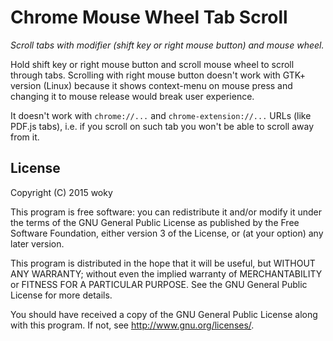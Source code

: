 Chrome Mouse Wheel Tab Scroll
=============================

*Scroll tabs with modifier (shift key or right mouse button) and mouse wheel.*

Hold shift key or right mouse button and scroll mouse wheel to scroll through
tabs. Scrolling with right mouse button doesn't work with GTK+ version (Linux)
because it shows context-menu on mouse press and changing it to mouse release
would break user experience.

It doesn't work with <code>chrome://...</code> and
<code>chrome-extension://...</code> URLs (like PDF.js tabs), i.e. if you scroll
on such tab you won't be able to scroll away from it. 

License
-------
Copyright (C) 2015 woky

This program is free software: you can redistribute it and/or modify it under
the terms of the GNU General Public License as published by the Free Software
Foundation, either version 3 of the License, or (at your option) any later
version.

This program is distributed in the hope that it will be useful, but WITHOUT ANY
WARRANTY; without even the implied warranty of MERCHANTABILITY or FITNESS FOR A
PARTICULAR PURPOSE.  See the GNU General Public License for more details.

You should have received a copy of the GNU General Public License along with
this program.  If not, see <http://www.gnu.org/licenses/>.
